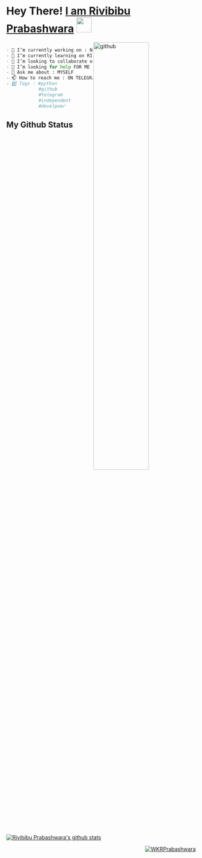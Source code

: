 # Hey There! [I am Rivibibu Prabashwara](https://github.com/WKRPrabashwara) <img src="https://raw.githubusercontent.com/MartinHeinz/MartinHeinz/master/wave.gif" width="40px">

<img src="https://raw.githubusercontent.com/onimur/.github/master/.resources/git-header.svg" alt="github" width="54%" align="right">

```python

- 🔭 I’m currently working on : Not yet 
- 🌱 I’m currently learning on RICHMOND COLLEGE
- 👯 I’m looking to collaborate on GITHUB
- 🤔 I’m looking for help FOR ME
- 💬 Ask me about : MYSELF
- 📫 How to reach me : ON TELEGRAM(@WK_PRABASHWARA)
- #️⃣ Tags : #python
            #github
            #telegram
            #independent
            #develpoer
```
## My Github Status

<p align="left"> <a href="https://github.com/WKRPrabashwara/handle-path-oz"><img align="center" alt="Rivibibu Prabashwara's github stats" src="https://github-readme-stats.vercel.app/api?username=WKRPrabashwara&show_icons=true&theme=midnight-purple" /></a> </p><p align="right"> <a href="https://github.com/WKRPrabashwara"><img src="https://github-profile-trophy.vercel.app/?username=WKRprabashwara&no-bg=midnight-purple" alt="WKRPrabashwara" /></a> </p>
